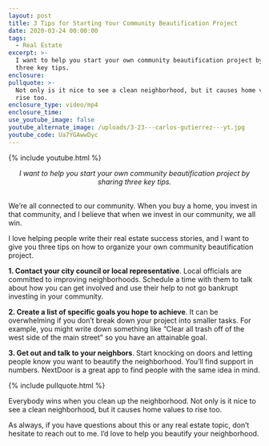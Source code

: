 ```yaml
---
layout: post
title: 3 Tips for Starting Your Community Beautification Project
date: 2020-03-24 00:00:00
tags:
  - Real Estate
excerpt: >-
  I want to help you start your own community beautification project by sharing
  three key tips.
enclosure:
pullquote: >-
  Not only is it nice to see a clean neighborhood, but it causes home values to
  rise too.
enclosure_type: video/mp4
enclosure_time:
use_youtube_image: false
youtube_alternate_image: /uploads/3-23---carlos-gutierrez---yt.jpg
youtube_code: Ua7YGAwwDyc
---
```


{% include youtube.html %}

<center><em>I want to help you start your own community beautification project by sharing three key tips.</em></center>

<br>We’re all connected to our community. When you buy a home, you invest in that community, and I believe that when we invest in our community, we all win.

I love helping people write their real estate success stories, and I want to give you three tips on how to organize your own community beautification project.

**1\. Contact your city council or local representative**. Local officials are committed to improving neighborhoods. Schedule a time with them to talk about how you can get involved and use their help to not go bankrupt investing in your community.

**2\. Create a list of specific goals you hope to achieve**. It can be overwhelming if you don’t break down your project into smaller tasks. For example, you might write down something like “Clear all trash off of the west side of the main street” so you have an attainable goal.

**3\. Get out and talk to your neighbors**. Start knocking on doors and letting people know you want to beautify the neighborhood. You’ll find support in numbers. NextDoor is a great app to find people with the same idea in mind.

{% include pullquote.html %}

Everybody wins when you clean up the neighborhood. Not only is it nice to see a clean neighborhood, but it causes home values to rise too.

As always, if you have questions about this or any real estate topic, don’t hesitate to reach out to me. I’d love to help you beautify your neighborhood.